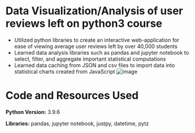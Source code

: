 # Data Visualization/Analysis of user reviews left on python3 course 
* Utilized python libraries to create an interactive web-application for ease of viewing average user reviews left by over 40,000 students
* Learned data analysis libraries such as pandas and jupyter notebook to select, filter, and aggregate important statistical computations
* Learned data caching from JSON and csv files to import data into statistical charts created from JavaScript
![image](https://user-images.githubusercontent.com/89174669/131264810-5b95c43f-3a71-4d5c-92a7-eea68ce2b5bd.png)

# Code and Resources Used
**Python Version:** 3.9.6

**Libraries:** pandas, jupyter notebook, justpy, datetime, pytz 
